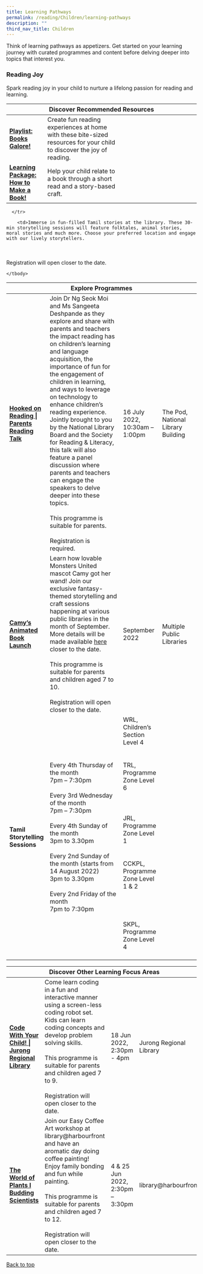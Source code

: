 ```yaml
---
title: Learning Pathways
permalink: /reading/Children/learning-pathways
description: ""
third_nav_title: Children
---
```

Think of learning pathways as appetizers. Get started on your learning journey with curated programmes and content before delving deeper into topics that interest you.

<h3><b> Reading Joy</b></h3>
Spark reading joy in your child to nurture a lifelong passion for reading and learning.


<div class="horizontal-scroll margin--bottom--lg">
  <table class="generic-table">
    <thead>
      <tr>
        <th class="is-uppercase has-weight-normal" colspan="4">Discover Recommended Resources</th>
      </tr>
    </thead>
    <tbody>
<tr>
        <td style="width: 20%;"><a target="_blank" href="/reading/children/content"><b>Playlist: Books Galore!</b></a></td>
        <td style="width: 40%;">Create fun reading experiences at home with these bite-sized resources for your child to discover the joy of reading.</td>
        <td style="width: 20%;"> </td>
        <td style="width: 20%;"> </td>
      </tr>      
<tr>
        <td><a href="/reading/children/content"><b>Learning Package: How to Make a Book!</b></a></td>
        <td>Help your child relate to a book through a short read and a story-based craft. </td>
			</tr>
		</tbody>
  </table>
</div>

<div class="horizontal-scroll margin--bottom--lg">
  <table class="generic-table">
    <thead>
      <tr>
        <th class="is-uppercase has-weight-normal" colspan="4">Explore Programmes</th>
      </tr>
    </thead>
    <tbody>
      <tr>
        <td style="width: 20%;"><a target="_blank" href="https://www.eventbrite.sg/e/hooked-on-reading-tickets-355029551947?aff=ebdssbdestsearch/"><b>Hooked on Reading | Parents Reading Talk</b></a></td>
        <td style="width: 40%;">
Join Dr Ng Seok Moi and Ms Sangeeta Deshpande as they explore and share with parents and teachers the impact reading has on children’s learning and language acquisition, the importance of fun for the engagement of children in learning, and ways to leverage on technology to enhance children’s reading experience. Jointly brought to you by the National Library Board and the Society for Reading & Literacy, this talk will also feature a panel discussion where parents and teachers can engage the speakers to delve deeper into these topics.
<br><br> This programme is suitable for parents.
<br><br>Registration is required.
</td>
        <td style="width: 20%;">16 July 2022,<br>10:30am – 1:00pm</td>
        <td style="width: 20%;">The Pod, National Library Building</td>
      </tr>
<tr>
<td><a target="_blank" href="https://childrenandteens.nlb.gov.sg/services/programmes/monstersunited"><b>Camy’s Animated Book Launch </b></a></td>
        <td>Learn how lovable Monsters United mascot Camy got her wand! Join our exclusive fantasy-themed storytelling and craft sessions happening at various public libraries in the month of September. More details will be made available
<a target="_blank" href="https://childrenandteens.nlb.gov.sg/services/programmes/monstersunited">here</a> closer to the date.				
					<br><br>This programme is suitable for parents and children aged 7 to 10.
<br><br> Registration will open closer to the date.
</td>
      <td>September 2022 <br></td>
        <td>Multiple Public Libraries</td>

      </tr>
<tr>
<td><b> Tamil Storytelling Sessions</b></td>
	
        <td>Immerse in fun-filled Tamil stories at the library. These 30-min storytelling sessions will feature folktales, animal stories, moral stories and much more. Choose your preferred location and engage with our lively storytellers. 
<br><br>Registration will open closer to the date.</td>

<td>Every 4th Thursday of the month
<br>7pm – 7:30pm
<br><br> Every 3rd Wednesday of the month
<br>7pm – 7:30pm
<br><br>Every 4th Sunday of the month
<br>3pm to 3.30pm
<br><br>Every 2nd Sunday of the month (starts from 14 August 2022)
<br>3pm to 3.30pm
<br><br>Every 2nd Friday of the month
<br>7pm to 7:30pm
</td>

<td>WRL, Children’s Section Level 4
<br>
<br><br>TRL, Programme Zone Level 6
<br><br>
<br><br>JRL, Programme Zone Level 1
<br>
<br><br>CCKPL, Programme Zone Level 1 & 2
<br><br><br>
<br><br>SKPL, Programme Zone Level 4
<br><br>

</td>
      </tr>
	
    </tbody>
  </table>
</div>

<div class="horizontal-scroll margin--bottom--lg">
  
<table class="generic-table">
    <thead>
      <tr>
        <th class="is-uppercase has-weight-normal" colspan="4">Discover Other Learning Focus Areas</th>
      </tr>
    </thead>
    <tbody>
<tr>
      <td style="width: 20%;"><a target="_blank" href="https://www.eventbrite.sg/e/the-world-of-plants-i-budding-scientists-tickets-355028799697?aff=ebdssbdestsearch"><b>Code With Your Child! | Jurong Regional Library</b></a></td>
        <td style="width: 40%;">Come learn coding in a fun and interactive manner using a screen-less coding robot set. Kids can learn coding concepts and develop problem solving skills. 
					<br><br>This programme is suitable for parents and children aged 7 to 9.
<br><br>Registration will open closer to the date.
</td>
<td style="width: 20%;"> 18 Jun 2022, <br>2:30pm - 4pm</td>
        <td style="width: 20%;">Jurong Regional Library </td>

</tr><tr>
<td style="w<td style="><a target="_blank" href="https://www.eventbrite.sg/cc/programmes-for-children-66139?aff=odclrlmctfte"><b>The World of Plants I Budding Scientists </b></a></td>
        <td style="width: 40%;"> Join our Easy Coffee Art workshop at library@harbourfront and have an aromatic day doing coffee painting! Enjoy family bonding and fun while painting.<br><br> This programme is suitable for parents and children aged 7 to 12.<br><br> Registration will open closer to the date.</td>
        <td style="width: 20%;"> 4 &amp; 25 Jun 2022,<br>2:30pm – 3:30pm</td>
			<td style="width: 20%;"> library@harbourfront</td>
      </tr>
  </tbody>
  </table>
</div>
<p class="has-text-right margin--top--xl"><a href="#main-content">Back to top</a></p>